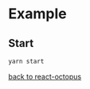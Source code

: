 # Example

## Start
```bash
yarn start
```

[back to react-octopus](https://github.com/expert-m/react-octopus)
